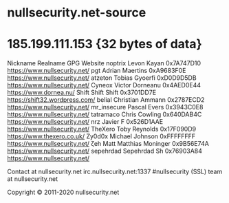 # nullsecurity.net-source
# 185.199.111.153 {32 bytes of data}
 
Nickname	Realname	GPG	Website
noptrix	Levon Kayan	0x7A747D10	https://www.nullsecurity.net/
pgt	Adrian Maertins	0xA9683F0E	https://www.nullsecurity.net/
atzeton	Tobias Gyoerfi	0xD0D9D5DB	https://www.nullsecurity.net/
Cyneox	Victor Dorneanu	0x4AED0E44	https://www.dornea.nu/
Shift	Shift Shift	0x3701DD7E	https://shift32.wordpress.com/
belial	Christian Ammann	0x2787ECD2	https://www.nullsecurity.net/
mr_insecure	Pascal Evers	0x3943C0E8	https://www.nullsecurity.net/
tatramaco	Chris Cowling	0x640DAB4C	https://www.nullsecurity.net/
nrz	Javier F	0x526D1AAE	https://www.nullsecurity.net/
TheXero	Toby Reynolds	0x17F090D9	https://www.thexero.co.uk/
Zy0d0x	Michael Johnson	0xFFFFFFFF	https://www.nullsecurity.net/
ζeh Matt	Matthias Moninger	0x9B56E74A	https://www.nullsecurity.net/
sepehrdad	Sepehrdad Sh	0x76903A84	https://www.nullsecurity.net/

Contact
<nickname> at nullsecurity.net	irc.nullsecurity.net:1337 #nullsecurity (SSL)
team at nullsecurity.net
  
  
  
  Copyright © 2011-2020 nullsecurity.net
